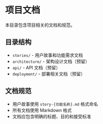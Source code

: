 # 项目文档

本目录包含项目相关的文档和规范。

## 目录结构

- `stories/` - 用户故事和功能需求文档
- `architecture/` - 架构设计文档（预留）
- `api/` - API 文档（预留）
- `deployment/` - 部署相关文档（预留）

## 文档规范

- 用户故事使用 `story-{功能名称}.md` 格式命名
- 所有文档使用 Markdown 格式
- 文档应包含明确的标题、目的和接受标准
